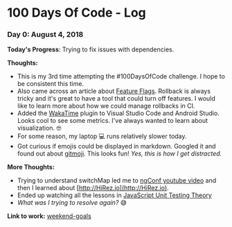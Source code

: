 # 100 Days Of Code - Log

### Day 0: August 4, 2018

**Today's Progress**: Trying to fix issues with dependencies.

**Thoughts:** 
- This is my 3rd time attempting the #100DaysOfCode challenge. I hope to be consistent this time.
- Also came across an article about [Feature Flags](https://www.sitepoint.com/how-to-use-feature-flags-in-continuous-integration/). Rollback is always tricky and it's great to have a tool that could turn off features. I would like to learn more about how we could manage rollbacks in CI.
- Added the [WakaTime](https://wakatime.com) plugin to Visual Studio Code and Android Studio. Looks cool to see some metrics. I've always wanted to learn about visualization. :nerd_face:
- For some reason, my laptop :computer: runs relatively slower today.
- Got curious if emojis could be displayed in markdown. Googled it and found out about [gitmoji](https://gitmoji.carloscuesta.me/). This looks fun! *Yes, this is how I get distracted.*

**More Thoughts:**
- Trying to understand switchMap led me to [ngConf youtube video](https://www.youtube.com/watch?v=rUZ9CjcaCEw) and then I learned about [http://HiRez.io](http://HiRez.io).
- Ended up watching all the lessons in [JavaScript Unit Testing Theory](https://school.hirez.io/courses/take/javascript-unit-testing-theory/lessons/4298910-episode-7-how-to-structure-your-tests)
- *What was I trying to resolve again?* :sweat_smile:

**Link to work:** [weekend-goals](https://iamsywid.github.io/weekend-goals/)

